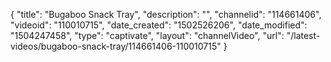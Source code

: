 {
    "title": "Bugaboo Snack Tray",
    "description": "",
    "channelid": "114661406",
    "videoid": "110010715",
    "date_created": "1502526206",
    "date_modified": "1504247458",
    "type": "captivate",
    "layout": "channelVideo",
    "url": "\/latest-videos\/bugaboo-snack-tray\/114661406-110010715"
}